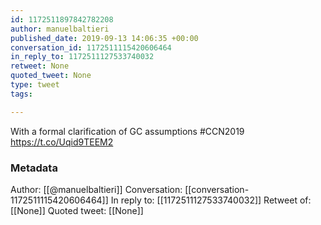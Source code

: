 ```yaml
---
id: 1172511897842782208
author: manuelbaltieri
published_date: 2019-09-13 14:06:35 +00:00
conversation_id: 1172511115420606464
in_reply_to: 1172511127533740032
retweet: None
quoted_tweet: None
type: tweet
tags:

---
```


With a formal clarification of GC assumptions #CCN2019 https://t.co/Uqid9TEEM2

### Metadata

Author: [[@manuelbaltieri]]
Conversation: [[conversation-1172511115420606464]]
In reply to: [[1172511127533740032]]
Retweet of: [[None]]
Quoted tweet: [[None]]
